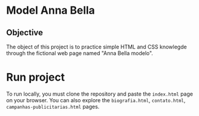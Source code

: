 # Model Anna Bella

## Objective

The object of this project is to practice simple HTML and CSS knowlegde through the fictional web page named "Anna Bella modelo".

# Run project

To run locally, you must clone the repository and paste the `index.html` page on your browser. You can also explore the `biografia.html`, `contato.html`, `campanhas-publicitarias.html` pages.
